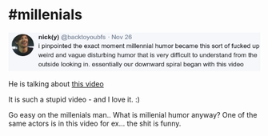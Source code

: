 # #millenials

![](39-38.png)

He is talking about [this video](https://youtu.be/vmd1qMN5Yo0)

It is such a stupid video - and I love it. :)

Go easy on the millenials man.. What is millenial humor anyway? One of the same actors is in this video for ex... the shit is funny.

